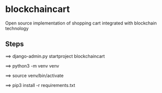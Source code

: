 # blockchaincart
Open source implementation of shopping cart integrated with blockchain technology

## Steps

==> django-admin.py startproject blockchaincart


==> python3 -m venv venv

==> source venv/bin/activate

==> pip3 install -r requirements.txt

